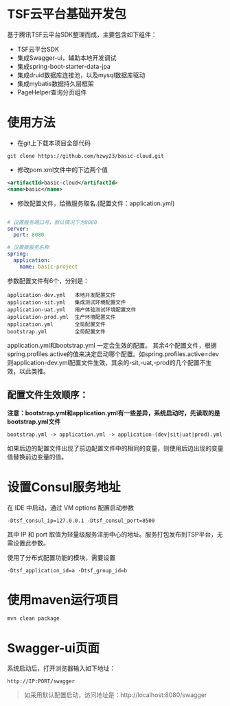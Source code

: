 # TSF云平台基础开发包
基于腾讯TSF云平台SDK整理而成，主要包含如下组件：
- TSF云平台SDK
- 集成Swagger-ui，辅助本地开发调试
- 集成spring-boot-starter-data-jpa
- 集成druid数据库连接池，以及mysql数据库驱动
- 集成mybatis数据持久层框架
- PageHelper查询分页组件

# 使用方法
- 在git上下载本项目全部代码
```
git clone https://github.com/hzwy23/basic-cloud.git
```
- 修改pom.xml文件中的下边两个值
```xml
<artifactId>basic-cloud</artifactId>
<name>basic</name>
```
- 修改配置文件，给微服务取名.(配置文件：application.yml)
```yml

# 设置服务端口号，默认情况下为8080
server:
  port: 8080

# 设置微服务名称
spring:
  application:
    name: basic-project
```
参数配置文件有6个，分别是：
```properties
application-dev.yml   本地开发配置文件
application-sit.yml   集成测试环境配置文件
application-uat.yml   用户体验测试环境配置文件
application-prod.yml  生产环境配置文件
application.yml       全局配置文件
bootstrap.yml         全局配置文件
```

application.yml和bootstrap.yml 一定会生效的配置。
其余4个配置文件，根据spring.profiles.active的值来决定启动哪个配置。如spring.profiles.active=dev则application-dev.yml配置文件生效，其余的-sit,-uat,-prod的几个配置不生效，以此类推。


## 配置文件生效顺序：
**注意：bootstrap.yml和application.yml有一些差异，系统启动时，先读取的是bootstrap.yml文件**
```properties
bootstrap.yml -> application.yml -> application-(dev|sit|uat|prod).yml
```
如果后边的配置文件出现了前边配置文件中的相同的变量，则使用后边出现的变量值替换前边变量的值。

# 设置Consul服务地址
在 IDE 中启动，通过 VM options 配置启动参数
```properties
-Dtsf_consul_ip=127.0.0.1 -Dtsf_consul_port=8500
```
其中 IP 和 port 取值为轻量级服务注册中心的地址。服务打包发布到TSP平台，无需设置此参数。

使用了分布式配置功能的模块，需要设置
```properties
-Dtsf_application_id=a -Dtsf_group_id=b
```
# 使用maven运行项目
```shell
mvn clean package
```

# Swagger-ui页面
系统启动后，打开浏览器输入如下地址：
```properties
http://IP:PORT/swagger
```
> 如采用默认配置启动，访问地址是：http://localhost:8080/swagger